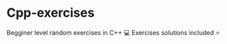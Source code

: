 # Cpp-exercises
Begginer level random exercises in C++ :computer: Exercises solutions included :star:
